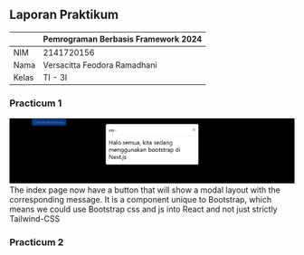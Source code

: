 ## Laporan Praktikum

|  | Pemrograman Berbasis Framework 2024 |
|--|--|
| NIM |  2141720156|
| Nama |  Versacitta Feodora Ramadhani |
| Kelas | TI - 3I |

### Practicum 1
![Screenshot](README-pic/1a.png)<br/>
The index page now have a button that will show a modal layout with the corresponding message. It is a component unique to Bootstrap, which means we could use Bootstrap css and js into React and not just strictly Tailwind-CSS

### Practicum 2

